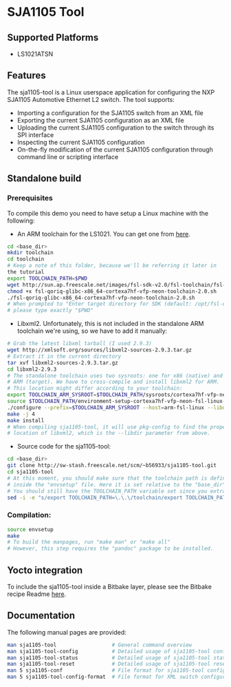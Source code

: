 SJA1105 Tool
============

Supported Platforms
-------------------

* LS1021ATSN

Features
--------

The sja1105-tool is a Linux userspace application for configuring the NXP
SJA1105 Automotive Ethernet L2 switch. The tool supports:
* Importing a configuration for the SJA1105 switch from an XML file
* Exporting the current SJA1105 configuration as an XML file
* Uploading the current SJA1105 configuration to the switch through its
  SPI interface
* Inspecting the current SJA1105 configuration
* On-the-fly modification of the current SJA1105 configuration through command
  line or scripting interface

Standalone build
----------------

### Prerequisites

To compile this demo you need to have setup a Linux machine with the
following:

* An ARM toolchain for the LS1021. You can get one from
  [here](http://sun.ap.freescale.net/images).

```bash
cd <base_dir>
mkdir toolchain
cd toolchain
# Keep a note of this folder, because we'll be referring it later in
the tutorial
export TOOLCHAIN_PATH=$PWD
wget http://sun.ap.freescale.net/images/fsl-sdk-v2.0/fsl-toolchain/fsl-qoriq-glibc-x86_64-cortexa7hf-vfp-neon-toolchain-2.0.sh
chmod +x fsl-qoriq-glibc-x86_64-cortexa7hf-vfp-neon-toolchain-2.0.sh
./fsl-qoriq-glibc-x86_64-cortexa7hf-vfp-neon-toolchain-2.0.sh
# When prompted to "Enter target directory for SDK (default: /opt/fsl-qoriq/2.0):",
# please type exactly "$PWD"
```

* Libxml2. Unfortunately, this is not included in the standalone ARM toolchain
  we're using, so we have to add it manually:

```bash
# Grab the latest libxml tarball (I used 2.9.3)
wget http://xmlsoft.org/sources/libxml2-sources-2.9.3.tar.gz
# Extract it in the current directory
tar xvf libxml2-sources-2.9.3.tar.gz
cd libxml2-2.9.3
# The standalone toolchain uses two sysroots: one for x86 (native) and one for
# ARM (target). We have to cross-compile and install libxml2 for ARM.
# This location might differ according to your toolchain:
export TOOLCHAIN_ARM_SYSROOT=$TOOLCHAIN_PATH/sysroots/cortexa7hf-vfp-neon-fsl-linux-gnueabi
source $TOOLCHAIN_PATH/environment-setup-cortexa7hf-vfp-neon-fsl-linux-gnueabi
./configure --prefix=$TOOLCHAIN_ARM_SYSROOT --host=arm-fsl-linux --libdir=/usr/lib --includedir=/include --without-python
make -j 4
make install
# When compiling sja1105-tool, it will use pkg-config to find the proper
# location of libxml2, which is the --libdir parameter from above.
```

* Source code for the sja1105-tool:

```bash
cd <base_dir>
git clone http://sw-stash.freescale.net/scm/~b56933/sja1105-tool.git
cd sja1105-tool
# At this moment, you should make sure that the toolchain path is defined correctly
# inside the "envsetup" file. Here it is set relative to the "base_dir".
# You should still have the TOOLCHAIN_PATH variable set since you extracted the toolchain.
sed -i -e "s/export TOOLCHAIN_PATH=\.\.\/toolchain/export TOOLCHAIN_PATH=$TOOLCHAIN_PATH/g" envsetup
```

### Compilation:

```bash
source envsetup
make
# To build the manpages, run "make man" or "make all"
# However, this step requires the "pandoc" package to be installed.
```

Yocto integration
-----------------

To include the sja1105-tool inside a Bitbake layer, please see the Bitbake recipe 
Readme [here](http://sw-stash.freescale.net/users/b56933/repos/sja1105-tool-bitbake/browse).

Documentation
-------------

The following manual pages are provided:

```bash
man sja1105-tool                  # General command overview
man sja1105-tool-config           # Detailed usage of sja1105-tool config
man sja1105-tool-status           # Detailed usage of sja1105-tool status
man sja1105-tool-reset            # Detailed usage of sja1105-tool reset
man 5 sja1105-conf                # File format for sja1105-tool configuration
man 5 sja1105-tool-config-format  # File format for XML switch configuration tables
```


